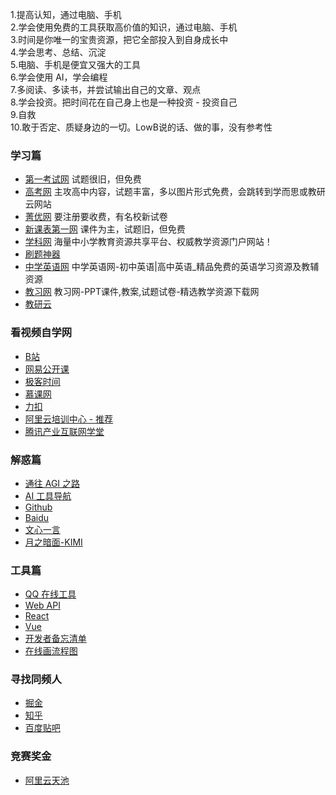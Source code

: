 1.提高认知，通过电脑、手机  
2.学会使用免费的工具获取高价值的知识，通过电脑、手机  
3.时间是你唯一的宝贵资源，把它全部投入到自身成长中  
4.学会思考、总结、沉淀  
5.电脑、手机是便宜又强大的工具  
6.学会使用 AI，学会编程   
7.多阅读、多读书，并尝试输出自己的文章、观点  
8.学会投资。把时间花在自己身上也是一种投资 - 投资自己  
9.自救  
10.敢于否定、质疑身边的一切。LowB说的话、做的事，没有参考性  


### 学习篇
- [第一考试网](https://www.shijuan1.com/) 试题很旧，但免费
- [高考网](http://www.gaokao.com/) 主攻高中内容，试题丰富，多以图片形式免费，会跳转到学而思或教研云网站
- [菁优网](http://www.jyeoo.com/) 要注册要收费，有名校新试卷
- [新课表第一网](https://www.xkb1.com/) 课件为主，试题旧，但免费
- [学科网](https://www.zxxk.com/) 海量中小学教育资源共享平台、权威教学资源门户网站！
- [刷题神器](https://m.shuatishenqi.com/phone/home)
- [中学英语网](https://www.trjlseng.com/) 中学英语网-初中英语|高中英语_精品免费的英语学习资源及教辅资源
- [教习网](https://www.51jiaoxi.com/) 教习网-PPT课件,教案,试题试卷-精选教学资源下载网
- [教研云](https://www.jiaoyanyun.com)

### 看视频自学网
- [B站](https://www.bilibili.com)
- [网易公开课](https://open.163.com)
- [极客时间](https://time.geekbang.org)
- [慕课网](https://www.imooc.com)
- [力扣](https://www.leetcode-cn.com)
- [阿里云培训中心 - 推荐](https://edu.aliyun.com)
- [腾讯产业互联网学堂](https://cloud.tencent.com/edu)

### 解惑篇
- [通往 AGI 之路](https://waytoagi.feishu.cn/wiki/QPe5w5g7UisbEkkow8XcDmOpn8e)
- [AI 工具导航](https://aibard123.com)
- [Github](https://github.com/fundgao)
- [Baidu](https://www.baidu.com)
- [文心一言](https://yiyan.baidu.com)
- [月之暗面-KIMI](https://kimi.moonshot.cn)

### 工具篇
- [QQ 在线工具](https://tool.browser.qq.com)
- [Web API](https://developer.mozilla.org/zh-CN/docs/Web/API)
- [React](https://react.docschina.org)
- [Vue](https://cn.vuejs.org)
- [开发者备忘清单](https://wangchujiang.com/reference/)
- [在线画流程图](https://excalidraw.com)

### 寻找同频人
- [掘金](https://juejin.cn)
- [知乎](https://www.zhihu.com)
- [百度贴吧](http://nba.baidu.com/f?kw=九号电动车)

### 竞赛奖金
- [阿里云天池](https://tianchi.aliyun.com/?spm=a2c22.12281976.J_3941670930.7.7b0d6a58t6EENA)
